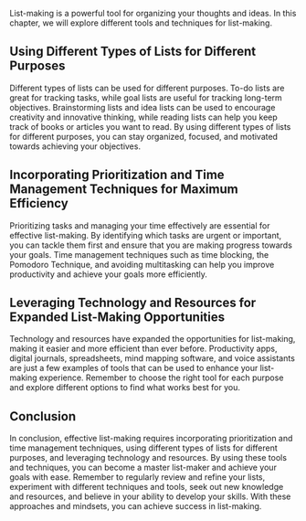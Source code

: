 
List-making is a powerful tool for organizing your thoughts and ideas. In this chapter, we will explore different tools and techniques for list-making.

Using Different Types of Lists for Different Purposes
-----------------------------------------------------

Different types of lists can be used for different purposes. To-do lists are great for tracking tasks, while goal lists are useful for tracking long-term objectives. Brainstorming lists and idea lists can be used to encourage creativity and innovative thinking, while reading lists can help you keep track of books or articles you want to read. By using different types of lists for different purposes, you can stay organized, focused, and motivated towards achieving your objectives.

Incorporating Prioritization and Time Management Techniques for Maximum Efficiency
----------------------------------------------------------------------------------

Prioritizing tasks and managing your time effectively are essential for effective list-making. By identifying which tasks are urgent or important, you can tackle them first and ensure that you are making progress towards your goals. Time management techniques such as time blocking, the Pomodoro Technique, and avoiding multitasking can help you improve productivity and achieve your goals more efficiently.

Leveraging Technology and Resources for Expanded List-Making Opportunities
--------------------------------------------------------------------------

Technology and resources have expanded the opportunities for list-making, making it easier and more efficient than ever before. Productivity apps, digital journals, spreadsheets, mind mapping software, and voice assistants are just a few examples of tools that can be used to enhance your list-making experience. Remember to choose the right tool for each purpose and explore different options to find what works best for you.

Conclusion
----------

In conclusion, effective list-making requires incorporating prioritization and time management techniques, using different types of lists for different purposes, and leveraging technology and resources. By using these tools and techniques, you can become a master list-maker and achieve your goals with ease. Remember to regularly review and refine your lists, experiment with different techniques and tools, seek out new knowledge and resources, and believe in your ability to develop your skills. With these approaches and mindsets, you can achieve success in list-making.

